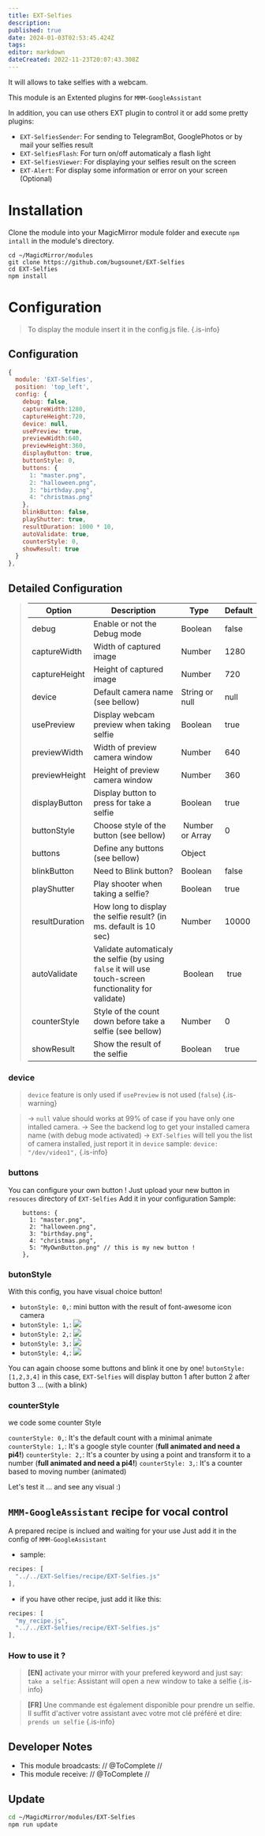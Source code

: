 ```yaml
---
title: EXT-Selfies
description: 
published: true
date: 2024-01-03T02:53:45.424Z
tags: 
editor: markdown
dateCreated: 2022-11-23T20:07:43.308Z
---
```


It will allows to take selfies with a webcam.

This module is an Extented plugins for `MMM-GoogleAssistant`

In addition, you can use others EXT plugin to control it or add some pretty plugins:
 * `EXT-SelfiesSender`: For sending to TelegramBot, GooglePhotos or by mail your selfies result
 * `EXT-SelfiesFlash`: For turn on/off automaticaly a flash light
 * `EXT-SelfiesViewer`: For displaying your selfies result on the screen
 * `EXT-Alert`: For display some information or error on your screen (Optional)

# Installation
Clone the module into your MagicMirror module folder and execute `npm intall` in the module's directory.
```
cd ~/MagicMirror/modules
git clone https://github.com/bugsounet/EXT-Selfies
cd EXT-Selfies
npm install
```

# Configuration
> To display the module insert it in the config.js file.
{.is-info}


## Configuration
```js
{
  module: 'EXT-Selfies',
  position: 'top_left',
  config: {
    debug: false,
    captureWidth:1280,
    captureHeight:720,
    device: null,
    usePreview: true,
    previewWidth:640,
    previewHeight:360,
    displayButton: true,
    buttonStyle: 0,
    buttons: {
      1: "master.png",
      2: "halloween.png",
      3: "birthday.png",
      4: "christmas.png"
    },
    blinkButton: false,
    playShutter: true,
    resultDuration: 1000 * 10,
    autoValidate: true,
    counterStyle: 0,
    showResult: true
  }
},
```

## Detailed Configuration

> | Option  | Description | Type | Default |
> | ------- | --- | --- | --- |
> | debug | Enable or not the Debug mode| Boolean | false |
> | captureWidth | Width of captured image | Number | 1280 |
> | captureHeight | Height of captured image | Number | 720 |
> | device |Default camera name (see bellow) | String or null | null |
> | usePreview | Display webcam preview when taking selfie | Boolean | true |
> | previewWidth | Width of preview camera window | Number | 640 |
> | previewHeight | Height of preview camera window | Number | 360 |
> | displayButton | Display button to press for take a selfie | Boolean | true |
> | buttonStyle | Choose style of the button (see bellow) | Number or Array | 0 |
> | buttons | Define any buttons (see bellow) | Object | |
> | blinkButton | Need to Blink button? | Boolean | false |
> | playShutter | Play shooter when taking a selfie? | Boolean | true |
> | resultDuration | How long to display the selfie result? (in ms. default is 10 sec) | Number | 10000 |
> | autoValidate | Validate automaticaly the selfie (by using `false` it will use touch-screen functionality for validate) | Boolean | true |
> | counterStyle | Style of the count down before take a selfie (see bellow) | Number | 0 |
> | showResult | Show the result of the selfie | Boolean | true |

### device

> `device` feature is only used if `usePreview` is not used (`false`)
{.is-warning}

>  -> `null` value should works at 99% of case if you have only one intalled camera.
>  -> See the backend log to get your installed camera name (with debug mode activated)
>  -> `EXT-Selfies` will tell you the list of camera installed, just report it in `device`
>    sample: `device: "/dev/video1",`
{.is-info}

### buttons

You can configure your own button !
Just upload your new button in `resouces` directory of `EXT-Selfies`
Add it in your configuration
Sample:
```
    buttons: {
      1: "master.png",
      2: "halloween.png",
      3: "birthday.png",
      4: "christmas.png",
      5: "MyOwnButton.png" // this is my new button !
    },
```

### butonStyle

With this config, you have visual choice button!

* `butonStyle: 0,`: mini button with the result of font-awesome icon camera
* `butonStyle: 1,`:
![](https://raw.githubusercontent.com/bugsounet/EXT-Selfies/dev/resources/master.png)
* `butonStyle: 2,`: 
![](https://raw.githubusercontent.com/bugsounet/EXT-Selfies/dev/resources/halloween.png)
* `butonStyle: 3,`:
![](https://raw.githubusercontent.com/bugsounet/EXT-Selfies/dev/resources/birthday.png)
* `butonStyle: 4,`:
![](https://raw.githubusercontent.com/bugsounet/EXT-Selfies/dev/resources/christmas.png)

You can again choose some buttons and blink it one by one!
`butonStyle: [1,2,3,4]`
in this case, `EXT-Selfies` will display button 1 after button 2 after button 3 ... (with a blink)  

### counterStyle

we code some counter Style

`counterStyle: 0,`: It's the default count with a minimal animate
`counterStyle: 1,`: It's a google style counter (**full animated and need a pi4!**)
`counterStyle: 2,`: It's a counter by using a point and transform it to a number (**full animated and need a pi4!**) 
`counterStyle: 3,`: It's a counter based to moving number (animated)

Let's test it ... and see any visual :)

## `MMM-GoogleAssistant` recipe for vocal control
A prepared recipe is inclued and waiting for your use
Just add it in the config of `MMM-GoogleAssistant`

 * sample:
```js
recipes: [
  "../../EXT-Selfies/recipe/EXT-Selfies.js"
],
```
 * if you have other recipe, just add it like this:
```js
recipes: [
  "my_recipe.js",
  "../../EXT-Selfies/recipe/EXT-Selfies.js"
],
```

### How to use it ?

> **[EN]**
> activate your mirror with your prefered keyword and just say:
> `take a selfie`: Assistant will open a new window to take a selfie
{.is-info}

> **[FR]**
> Une commande est également disponible pour prendre un selfie.
> Il suffit d'activer votre assistant avec votre mot clé préféré et dire:
>  `prends un selfie`
{.is-info}

## Developer Notes

- This module broadcasts:
 // @ToComplete //
- This module receive:
 // @ToComplete //

## Update
```sh
cd ~/MagicMirror/modules/EXT-Selfies
npm run update
```
